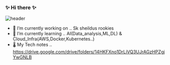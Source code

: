 ### ✨ Hi there ✨


![header](https://capsule-render.vercel.app/api?type=waving&color=gradient&height=100&section=header&text=I'm%20SEUNG%20YUP&animation=fadeIn&fontColor=363636&stroke=00FF00&fontSize=100)



- 🔭 I’m currently working on .. Sk sheildus rookies
- 🌱 I’m currently learning .. AI(Data_analysis,ML,DL) & Cloud_Infra(AWS,Docker,Kubernetes..)
- 🌡 My Tech notes .. https://drive.google.com/drive/folders/14HKFXno1DrLiVQ3UJrAGzHPZgjYwGNLB

